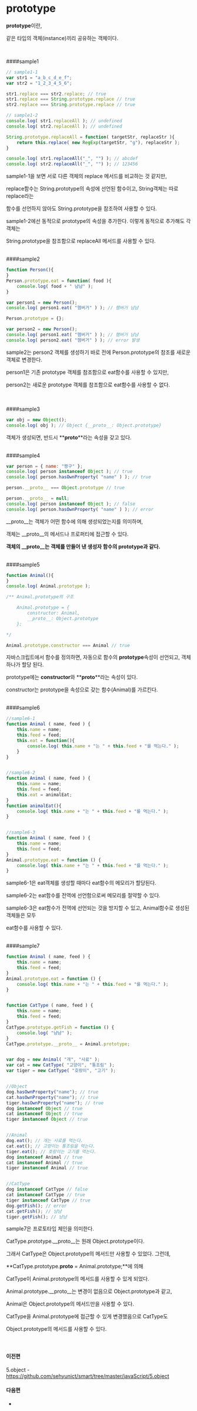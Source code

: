 # prototype

**prototype**이란,

같은 타입의 객체(instance)끼리 공유하는 객체이다. 

<br/>

####sample1
```javascript
// sample1-1
var str1 = "a_b_c_d_e_f";
var str2 = "1_2_3_4_5_6";

str1.replace === str2.replace; // true
str1.replace === String.prototype.replace // true
str2.replace === String.prototype.replace // true

// sample1-2
console.log( str1.replaceAll ); // undefined
console.log( str2.replaceAll ); // undefined

String.prototype.replaceAll = function( targetStr, replaceStr ){
	return this.replace( new RegExp(targetStr, "g"), replaceStr );
}

console.log( str1.replaceAll("_", "") ); // abcdef
console.log( str2.replaceAll("_", "") ); // 123456
```
sample1-1을 보면 서로 다른 객체의 replace 메서드를 비교하는 것 같지만, 

replace함수는 String.prototype의 속성에 선언된 함수이고, String객체는 따로 replace라는

함수를 선언하지 않아도 String.prototype을 참조하여 사용할 수 있다.

sample1-2에선 동적으로 prototype의 속성을 추가한다. 이렇게 동적으로 추가해도 각 객체는

String.prototype을 참조함으로 replaceAll 메서드를 사용할 수 있다. 
<br/><br/>

####sample2
```javascript
function Person(){
}
Person.prototype.eat = function( food ){
	console.log( food + " 냠냠" );
}

var person1 = new Person();  
console.log( person1.eat( "햄버거" ) ); // 햄버거 냠냠

Person.prototype = {};

var person2 = new Person(); 
console.log( person1.eat( "햄버거" ) ); // 햄버거 냠냠
console.log( person2.eat( "햄버거" ) ); // error 발생
```
sample2는 person2 객체를 생성하기 바로 전에 Person.prototype의 참조를 새로운 객체로 변경한다.

person1은 기존 prototype 객체를 참조함으로 eat함수를 사용할 수 있지만,

person2는 새로운 prototype 객체를 참조함으로 eat함수를 사용할 수 없다.   
<br/><br/>

####sample3
```javascript
var obj = new Object();
console.log( obj ); // Object {__proto__: Object.prototype}
```
객체가 생성되면, 반드시 **__proto__**라는 속성을 갖고 있다.
<br/><br/>

####sample4
```javascript
var person = { name: "짱구" };
console.log( person instanceof Object ); // true
console.log( person.hasOwnProperty( "name" ) ); // true

person.__proto__ === Object.prototype // true

person.__proto__ = null;
console.log( person instanceof Object ); // false
console.log( person.hasOwnProperty( "name" ) ); // error
```
__proto__는 객체가 어떤 함수에 의해 생성되었는지를 의미하며,

객체는 __proto__의 메서드나 프로퍼티에 접근할 수 있다.

**객체의 __proto__는 객체를 만들어 낸 생성자 함수의 prototype과 같다.**
<br/><br/>

####sample5
```javascript
function Animal(){
}
console.log( Animal.prototype );

/** Animal.prototype의 구조 

	Animal.prototype = {
		constructor: Animal,
		__proto__: Object.prototype
	};

*/

Animal.prototype.constructor === Animal // true

```
자바스크립트에서 함수를 정의하면, 자동으로 함수의 **prototype**속성이 선언되고, 객체 하나가 할당 된다.

prototype에는 **constructor**와 **__proto__**라는 속성이 있다.

constructor는 prototype을 속성으로 갖는 함수(Animal)를 가르킨다.
<br/><br/>

####sample6
```javascript
//sample6-1
function Animal ( name, feed ) {
	this.name = name;
	this.feed = feed;
	this.eat = function(){
		console.log( this.name + "는 " + this.feed + "를 먹는다." );
	}
}


//sample6-2
function Animal ( name, feed ) {
	this.name = name;
	this.feed = feed;
	this.eat = animalEat;
}
function animalEat(){
	console.log( this.name + "는 " + this.feed + "를 먹는다." );
}


//sample6-3
function Animal ( name, feed ) {
	this.name = name;
	this.feed = feed;
}
Animal.prototype.eat = function () {
	console.log( this.name + "는 " + this.feed + "를 먹는다." );
}
```
sample6-1은 eat객체를 생성할 때마다 eat함수의 메모리가 할당된다.

sample6-2는 eat함수를 전역에 선언함으로써 메모리를 절약할 수 있다.

sample6-3은 eat함수가 전역에 선언되는 것을 방지할 수 있고, Animal함수로 생성된 객체들은 모두

eat함수를 사용할 수 있다.
<br/><br/>

####sample7
```javascript
function Animal ( name, feed ) {
	this.name = name;
	this.feed = feed;
}
Animal.prototype.eat = function () {
	console.log( this.name + "는 " + this.feed + "를 먹는다." );
}


function CatType ( name, feed ) {
	this.name = name;
	this.feed = feed;
}
CatType.prototype.getFish = function () {
	console.log( "냠냠" );
}
CatType.prototype.__proto__ = Animal.prototype;


var dog = new Animal( "개", "사료" );
var cat = new CatType( "고양이", "통조림" );
var tiger = new CatType( "호랑이", "고기" );


//Object
dog.hasOwnProperty("name"); // true
cat.hasOwnProperty("name"); // true
tiger.hasOwnProperty("name"); // true
dog instanceof Object // true
cat instanceof Object // true
tiger instanceof Object // true 


//Animal
dog.eat(); // 개는 사료를 먹는다.
cat.eat(); // 고양이는 통조림을 먹는다.
tiger.eat(); // 호랑이는 고기를 먹는다.
dog instanceof Animal // true
cat instanceof Animal // true
tiger instanceof Animal // true


//CatType
dog instanceof CatType // false
cat instanceof CatType // true
tiger instanceof CatType // true
dog.getFish(); // error
cat.getFish(); // 냠냠
tiger.getFish(); // 냠냠
```
sample7은 프로토타입 체인을 의미한다.

CatType.prototype.__proto__는 원래 Object.prototype이다.

그래서 CatType은 Object.prototype의 메서드만 사용할 수 있었다. 그런데, 

**CatType.prototype.__proto__ = Animal.prototype;**에 의해

CatType이 Animal.prototype의 메서드를 사용할 수 있게 되었다.

Animal.prototype.__proto__는 변경이 없음으로 Object.prototype과 같고,

Animal은 Object.prototype의 메서드만을 사용할 수 있다.

CatType을 Animal.prototype에 접근할 수 있게 변경했음으로 CatType도 

Object.prototype의 메서드를 사용할 수 있다.
<br/><br/>
<br/>

#### 이전편 
5.object - https://github.com/sehyunict/smart/tree/master/javaScript/5.object

#### 다음편
-

<br/>
<br/>
<br/>
<br/>